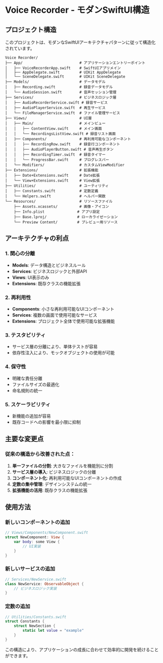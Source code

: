 # Voice Recorder - モダンSwiftUI構造

## プロジェクト構造

このプロジェクトは、モダンなSwiftUIアーキテクチャパターンに従って構造化されています。

```
Voice Recorder/
├── App/                          # アプリケーションエントリーポイント
│   ├── VoiceRecorderApp.swift    # SwiftUIアプリメイン
│   ├── AppDelegate.swift         # UIKit AppDelegate
│   └── SceneDelegate.swift       # UIKit SceneDelegate
├── Models/                       # データモデル
│   ├── Recording.swift           # 録音データモデル
│   └── AudioSession.swift        # 音声セッション管理
├── Services/                     # ビジネスロジック層
│   ├── AudioRecorderService.swift # 録音サービス
│   ├── AudioPlayerService.swift  # 再生サービス
│   └── FileManagerService.swift  # ファイル管理サービス
├── Views/                        # UI層
│   ├── Main/                     # メインビュー
│   │   ├── ContentView.swift     # メイン画面
│   │   └── RecordingsListView.swift # 録音リスト画面
│   ├── Components/               # 再利用可能なコンポーネント
│   │   ├── RecordingRow.swift    # 録音行コンポーネント
│   │   ├── AudioPlayerButton.swift # 音声再生ボタン
│   │   ├── RecordingTimer.swift  # 録音タイマー
│   │   └── ProgressBar.swift     # プログレスバー
│   └── Modifiers/                # カスタムViewModifier
├── Extensions/                   # 拡張機能
│   ├── Date+Extensions.swift     # Date拡張
│   └── View+Extensions.swift     # View拡張
├── Utilities/                    # ユーティリティ
│   ├── Constants.swift           # 定数定義
│   └── Helpers.swift             # ヘルパー関数
└── Resources/                    # リソースファイル
    ├── Assets.xcassets/          # 画像・アイコン
    ├── Info.plist               # アプリ設定
    ├── Base.lproj/              # ローカライゼーション
    └── Preview Content/         # プレビュー用リソース
```

## アーキテクチャの利点

### 1. **関心の分離**
- **Models**: データ構造とビジネスルール
- **Services**: ビジネスロジックと外部API
- **Views**: UI表示のみ
- **Extensions**: 既存クラスの機能拡張

### 2. **再利用性**
- **Components**: 小さな再利用可能なUIコンポーネント
- **Services**: 複数の画面で使用可能なサービス
- **Extensions**: プロジェクト全体で使用可能な拡張機能

### 3. **テスタビリティ**
- サービス層の分離により、単体テストが容易
- 依存性注入により、モックオブジェクトの使用が可能

### 4. **保守性**
- 明確な責任分離
- ファイルサイズの最適化
- 命名規則の統一

### 5. **スケーラビリティ**
- 新機能の追加が容易
- 既存コードへの影響を最小限に抑制

## 主要な変更点

### 従来の構造から改善された点：

1. **単一ファイルの分割**: 大きなファイルを機能別に分割
2. **サービス層の導入**: ビジネスロジックの分離
3. **コンポーネント化**: 再利用可能なUIコンポーネントの作成
4. **定数の集中管理**: デザインシステムの統一
5. **拡張機能の活用**: 既存クラスの機能拡張

## 使用方法

### 新しいコンポーネントの追加
```swift
// Views/Components/NewComponent.swift
struct NewComponent: View {
    var body: some View {
        // UI実装
    }
}
```

### 新しいサービスの追加
```swift
// Services/NewService.swift
class NewService: ObservableObject {
    // ビジネスロジック実装
}
```

### 定数の追加
```swift
// Utilities/Constants.swift
struct Constants {
    struct NewSection {
        static let value = "example"
    }
}
```

この構造により、アプリケーションの成長に合わせて効率的に開発を続けることができます。 